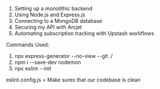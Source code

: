 1. Setting up a monolithic backend
2. Using Node.js and Express.js
3. Connecting to a MongoDB database
4. Securing my API with Arcjet
5. Automating subscription tracking with Upstash workflows

Commands Used:
1) npx express-generator --no-view --git ./
2) npm i --save-dev nodemon
3) npx eslint --init

eslint.config.js = Make sures that our codebase is clean